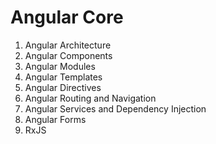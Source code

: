 # Angular Core

1. Angular Architecture
2. Angular Components
3. Angular Modules
4. Angular Templates
5. Angular Directives
6. Angular Routing and Navigation
7. Angular Services and Dependency Injection
8. Angular Forms
9. RxJS
